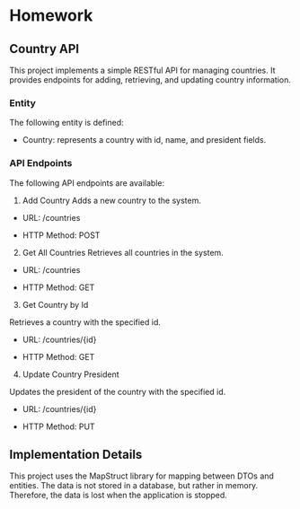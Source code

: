 # Homework

## Country API
This project implements a simple RESTful API for managing countries. It provides endpoints for adding, retrieving, and updating country information.

### Entity
The following entity is defined:

* Country: represents a country with id, name, and president fields.
  
### API Endpoints
  The following API endpoints are available:

1. Add Country
   Adds a new country to the system.

* URL: /countries

* HTTP Method: POST

2. Get All Countries
   Retrieves all countries in the system.

* URL: /countries

* HTTP Method: GET

3. Get Country by Id

Retrieves a country with the specified id.

* URL: /countries/{id}

* HTTP Method: GET

4. Update Country President
   
Updates the president of the country with the specified id.

* URL: /countries/{id}

* HTTP Method: PUT


## Implementation Details
This project uses the MapStruct library for mapping between DTOs and entities. 
The data is not stored in a database, but rather in memory. Therefore, the data is lost when the application is stopped.